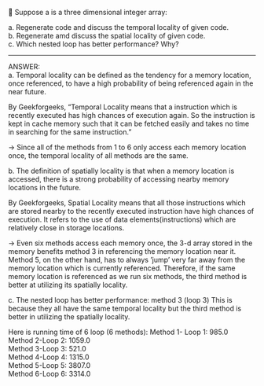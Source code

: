 📌 Suppose a is a three dimensional integer array:

a. Regenerate code and discuss the temporal locality of given code.\
b. Regenerate amd discuss the spatial locality of given code.<br> 
c. Which nested loop has better performance? Why?
_____________________
ANSWER: <br> 
a. Temporal locality can be defined as the tendency for a memory location, once referenced, to have a high probability of being referenced again in the near future.<br>    

By Geekforgeeks, “Temporal Locality means that a instruction which is recently executed has high chances of execution again. So the instruction is kept in cache memory such that it can be fetched easily and takes no time in searching for the same instruction.”

->  Since all of the methods from 1 to  6 only access each memory location once, the temporal locality of all methods are the same.<br> 

b. The definition of spatially locality is that when a memory location is accessed, there is a strong probability of accessing nearby memory locations in the future.

By Geekforgeeks, Spatial Locality means that all those instructions which are stored nearby to the recently executed instruction have high chances of execution. It refers to the use of data elements(instructions) which are relatively close in storage locations.  

-> Even six methods access each memory once, the 3-d array stored in the memory benefits method 3 in referencing the memory location near it. Method 5, on the other hand, has to always ’jump’ very far away from the memory location which is currently referenced. Therefore, if the same memory location is referenced as we run six methods, the third method is better at utilizing its spatially locality.<br> 

c. The nested loop has better performance: method 3 (loop 3)
This is because they all have the same temporal locality but the third method is better in utilizing the spatially locality.

Here is running time of 6 loop (6 methods):
Method 1- Loop 1: 985.0<br> 
Method 2-Loop 2: 1059.0<br> 
Method 3-Loop 3: 521.0<br> 
Method 4-Loop 4: 1315.0<br> 
Method 5-Loop 5: 3807.0<br> 
Method 6-Loop 6: 3314.0
